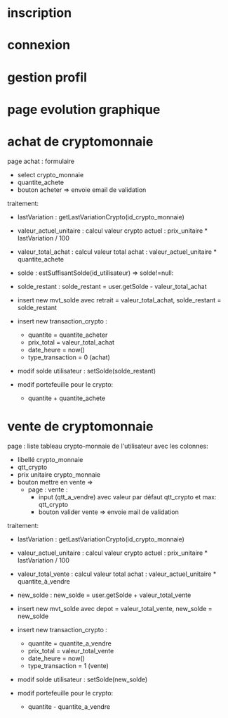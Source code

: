 # inscription

# connexion

# gestion profil

# page evolution graphique 

# achat de cryptomonnaie
page achat : formulaire
- select crypto_monnaie
- quantite_achete 
- bouton acheter => envoie email de validation 

traitement:
- lastVariation : getLastVariationCrypto(id_crypto_monnaie)

- valeur_actuel_unitaire : calcul valeur crypto actuel : prix_unitaire * lastVariation / 100

- valeur_total_achat : calcul valeur total achat : valeur_actuel_unitaire * quantite_achete

- solde : estSuffisantSolde(id_utilisateur) 
=> solde!=null: 
- solde_restant : solde_restant = user.getSolde - valeur_total_achat

- insert new mvt_solde avec retrait = valeur_total_achat, solde_restant = solde_restant

- insert new transaction_crypto :
    - quantite = quantite_acheter
    - prix_total = valeur_total_achat
    - date_heure = now()
    - type_transaction = 0 (achat)

- modif solde utilisateur : setSolde(solde_restant)
- modif portefeuille pour le crypto:
    - quantite + quantite_achete

# vente de cryptomonnaie
page : liste tableau crypto-monnaie de l'utilisateur avec les colonnes:
- libellé crypto_monnaie
- qtt_crypto
- prix unitaire crypto_monnaie
- bouton mettre en vente =>
    - page : vente :
        - input (qtt_a_vendre) avec valeur par défaut qtt_crypto et max: qtt_crypto
        - bouton valider vente => envoie mail de validation
    
traitement: 
- lastVariation : getLastVariationCrypto(id_crypto_monnaie)

- valeur_actuel_unitaire : calcul valeur crypto actuel : prix_unitaire * lastVariation / 100

- valeur_total_vente : calcul valeur total achat : valeur_actuel_unitaire * quantite_à_vendre

- new_solde : new_solde = user.getSolde + valeur_total_vente

- insert new mvt_solde avec depot = valeur_total_vente, new_solde = new_solde

- insert new transaction_crypto :
    - quantite = quantite_a_vendre
    - prix_total = valeur_total_vente
    - date_heure = now()
    - type_transaction = 1 (vente)

- modif solde utilisateur : setSolde(new_solde)
- modif portefeuille pour le crypto:
    - quantite - quantite_a_vendre